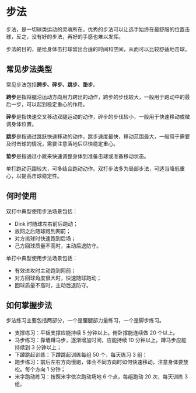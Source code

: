 # 步法

步法，是一切球类运动的灵魂所在。优秀的步法可以让选手始终在最舒服的位置击球，反之，没有好的步法，再好的手感也难以发挥。

步法的目的，是给身体击打球留出合适的时间和空间，从而可以比较舒适地击球。

## 常见步法类型

常见步法包括**跨步、碎步、跳步、垫步**。

**跨步**是指将腿沿运动方向用力跨出的动作，跨步的步伐较大，一般用于跑动中的最后一步，可以起到稳定重心的作用。

**碎步**是指快速交叉移动双腿运动的动作，碎步的步伐较小，一般用于快速移动或微调身体位置。

**跳步**是指通过跳跃快速移动的动作，跳步速度最快，移动范围最大，一般用于需要及时击球的情况，需要注意落地后尽快稳定重心。

**垫步**是指通过小跳来快速调整身体到准备击球或准备移动状态。

单打跑动范围较大，可多结合跑动动作。双打步法多为局部步法，可适当降低重心，以提高击球稳定性。

## 何时使用

双打中典型使用步法场景包括：

* Dink 时随球左右前后跑动；
* 放网之后随球跑到网前；
* 对方挑球时快速跑到后场；
* 己方回球质量不高时，主动后退防守。

单打中典型使用步法场景包括：

* 有效进攻时主动跑到网前；
* 对方回球角度很大时，快速随球跑动；
* 回球质量不高时，主动后退防守。

## 如何掌握步法

步法练习主要包括两部分，一个是腰腿部力量练习，一个是脚步练习。

* 支撑练习：平板支撑应能持续 5 分钟以上。俯卧撑能连续做 20 个以上。
* 马步练习：靠墙蹲马步，逐渐增加时间，应能持续 10 分钟以上。蹲马步应能持续到 3 分钟以上；
* 下蹲跳起训练：下蹲跳起训练每组 50 个，每天练习 3 组；
* 跑步练习：前后左右方向慢跑，体会不同方向时如何快速移动，注意身体要放松。每个方向 1 分钟；
* 米字跑动练习：按照米字依次跑动场地 6 个点，每组跑动 20 次，每天训练 3 组。